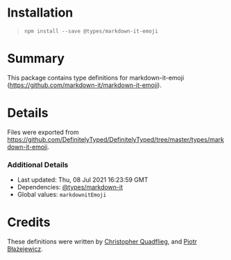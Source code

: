 # Installation
> `npm install --save @types/markdown-it-emoji`

# Summary
This package contains type definitions for markdown-it-emoji (https://github.com/markdown-it/markdown-it-emoji).

# Details
Files were exported from https://github.com/DefinitelyTyped/DefinitelyTyped/tree/master/types/markdown-it-emoji.

### Additional Details
 * Last updated: Thu, 08 Jul 2021 16:23:59 GMT
 * Dependencies: [@types/markdown-it](https://npmjs.com/package/@types/markdown-it)
 * Global values: `markdownitEmoji`

# Credits
These definitions were written by [Christopher Quadflieg](https://github.com/Shinigami92), and [Piotr Błażejewicz](https://github.com/peterblazejewicz).
